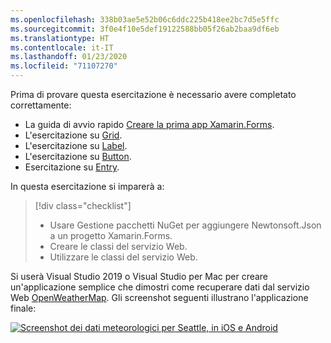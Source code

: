 ```yaml
---
ms.openlocfilehash: 338b03ae5e52b06c6ddc225b418ee2bc7d5e5ffc
ms.sourcegitcommit: 3f0e4f10e5def19122588bb05f26ab2baa9df6eb
ms.translationtype: HT
ms.contentlocale: it-IT
ms.lasthandoff: 01/23/2020
ms.locfileid: "71107270"
---
```

Prima di provare questa esercitazione è necessario avere completato correttamente:

- La guida di avvio rapido [Creare la prima app Xamarin.Forms](~/get-started/first-app/index.md).
- L'esercitazione su [Grid](~/get-started/tutorials/grid/index.yml).
- L'esercitazione su [Label](~/get-started/tutorials/label/index.yml).
- L'esercitazione su [Button](~/get-started/tutorials/button/index.yml).
- Esercitazione su [Entry](~/get-started/tutorials/entry/index.yml).

In questa esercitazione si imparerà a:

> [!div class="checklist"]
>
> - Usare Gestione pacchetti NuGet per aggiungere Newtonsoft.Json a un progetto Xamarin.Forms.
> - Creare le classi del servizio Web.
> - Utilizzare le classi del servizio Web.

Si userà Visual Studio 2019 o Visual Studio per Mac per creare un'applicazione semplice che dimostri come recuperare dati dal servizio Web [OpenWeatherMap](https://openweathermap.org/). Gli screenshot seguenti illustrano l'applicazione finale:

[![Screenshot dei dati meteorologici per Seattle, in iOS e Android](../images/consume-web-service.png "Dati meteo di Seattle")](../images/consume-web-service-large.png#lightbox "Dati meteo di Seattle")
